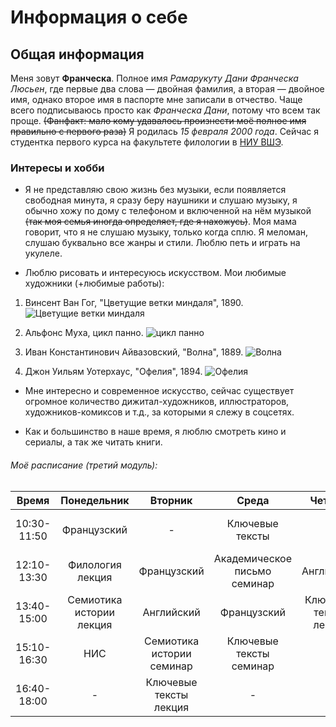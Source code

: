 # Информация о себе

## Общая информация
Меня зовут **Франческа**. Полное имя _Рамарукуту Дани Франческа Люсьен_, где первые два слова — двойная фамилия, а вторая — двойное имя, однако второе имя в паспорте мне записали в отчество. Чаще всего подписываюсь просто как _Франческа Дани_, потому что всем так проще. ~~(Фанфакт: мало кому удавалось произнести моё полное имя правильно с первого раза)~~ Я родилась *15 февраля 2000 года*. Сейчас я студентка первого курса на факультете филологии в [НИУ ВШЭ](https://www.hse.ru/ "HSE").


### Интересы и хобби
+ Я не представляю свою жизнь без музыки, если появляется свободная минута, я сразу беру наушники и слушаю музыку, я обычно хожу по дому с телефоном и включенной на нём музыкой ~~(так моя семья иногда определяет, где я нахожусь)~~. Моя мама говорит, что я не слушаю музыку, только когда сплю. Я меломан, слушаю буквально все жанры и стили. Люблю петь и играть на укулеле.
- Люблю рисовать и интересуюсь искусством. Мои любимые художники (+любимые работы):
 1. Винсент Ван Гог, "Цветущие ветки миндаля", 1890.
 ![Цветущие ветки миндаля](http://safiullin.su/wp-content/uploads/2015/12/Vinsent-Van-Gog-Vincent-Van-Gogh-TSvetushhij-mindal-Almond-Blossom-1890-75.jpg)
 
 2. Альфонс Муха, цикл панно.
 ![цикл панно](http://www.izuminki.com/images/xudozhnik-alfons-muxa-master-iskusstva-dlya-vsex-2/26.jpg)
 
 3. Иван Константинович Айвазовский, "Волна", 1889.
 ![Волна](http://static1.repo.aif.ru/1/23/441099/ab750433e8ad58060f932f554c70a03a.jpg)
 
 4. Джон Уильям Уотерхаус, "Офелия", 1894.
 ![Офелия](https://upload.wikimedia.org/wikipedia/commons/4/4f/Ophelia_1894.jpg)
   
   - Мне интересно и современное искусство, сейчас существует огромное количество дижитал-художников, иллюстраторов, художников-комиксов и т.д., за которыми я слежу в соцсетях.
* Как и большинство в наше время, я люблю смотреть кино и сериалы, а так же читать книги.




###### Моё расписание (третий модуль):
Время|Понедельник|Вторник|Среда|Четверг|Пятница
:---:|:---:|:---:|:---:|:---:|:---:
10:30-11:50|Французский|-|Ключевые тексты|-|Цифровая грамотнось лекция
12:10-13:30|Филология лекция|Французский|Академическое письмо семинар|Английский|Филология семинар
13:40-15:00|Семиотика истории лекция|Английский|Французский|Ключевые тексты лекция|Цифровая грамотность семинар
15:10-16:30|НИС|Семиотика истории семинар|Ключевые тексты семинар|-|-
16:40-18:00|-|Ключевые тексты лекция|-|-|-
